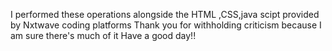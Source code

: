 
I performed these operations alongside the HTML ,CSS,java scipt provided by Nxtwave coding platforms
Thank you for withholding criticism because I am sure there's much of it 
Have a good day!!

